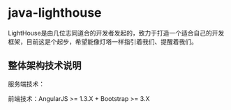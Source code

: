 java-lighthouse
===============

LightHouse是由几位志同道合的开发者发起的，致力于打造一个适合自己的开发框架，目前这是个起步，希望能像灯塔一样指引着我们、提醒着我们。

## 整体架构技术说明

服务端技术：

前端技术：AngularJS >= 1.3.X + Bootstrap >= 3.X
